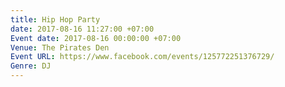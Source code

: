 ```yaml
---
title: Hip Hop Party
date: 2017-08-16 11:27:00 +07:00
Event date: 2017-08-16 00:00:00 +07:00
Venue: The Pirates Den
Event URL: https://www.facebook.com/events/125772251376729/
Genre: DJ
---
```


